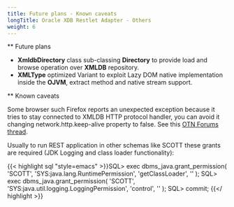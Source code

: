 ```yaml
---
title: Future plans - Known caveats
longTitle: Oracle XDB Restlet Adapter - Others
weight: 6
---
```

** Future plans

 - __XmldbDirectory__ class sub-classing __Directory__ to provide load and browse operation over __XMLDB__ repository.
 - __XMLType__ optimized Variant to exploit Lazy DOM native implementation inside the __OJVM__, extract method and native stream support.


** Known caveats


Some browser such Firefox reports an unexpected exception because it tries to stay connected to XMLDB HTTP protocol handler, you can avoid it changing network.http.keep-alive property to false. See this [OTN Forums thread](http://forums.oracle.com/forums/thread.jspa?threadID=336855&amp;start=30&amp;tstart=0).

Usually to run REST application in other schemas like SCOTT these grants are required (JDK Logging and class loader functionality):


{{< highlight sql "style=emacs" >}}SQL> exec dbms_java.grant_permission( 'SCOTT', 'SYS:java.lang.RuntimePermission', 'getClassLoader', '' );
SQL> exec dbms_java.grant_permission( 'SCOTT', 'SYS:java.util.logging.LoggingPermission', 'control', '' );
SQL> commit;
{{</ highlight >}}
